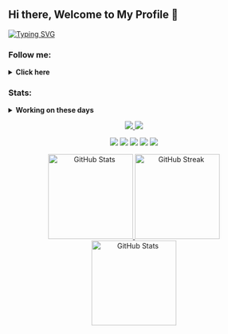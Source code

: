 ## Hi there, Welcome to My Profile 👋

<a href="https://git.io/typing-svg">
 <img src="https://readme-typing-svg.demolab.com?font=Young+Serif&pause=500&random=false&width=435&lines=I'm+Asep+M.+S.+just+a+simple+man;I'm+insterested+in+Computer%2C+Web+%26+Music" alt="Typing SVG"/>
</a>

### Follow me:
<details>
 <summary><strong>Click here</strong></summary>
  <a href="https://github.com/asepms92">
   <img src="https://cdn.jsdelivr.net/npm/simple-icons@v3/icons/github.svg" width="30" alt="GitHub profile"/>
  </a>
  <a href="https://soundcloud.com/asepmscom">
   <img src="https://cdn.jsdelivr.net/npm/simple-icons@v3/icons/soundcloud.svg" width="30" alt="SoundCloud profile"/>
  </a>
  <a href="https://twitter.com/asepmscom">
   <img src="https://cdn.jsdelivr.net/npm/simple-icons@v3/icons/twitter.svg" width="30" alt="Twitter profile"/>
  </a>
  <a href="https://linkedin.com/in/moehammad-asep-ab405048">
   <img src="https://cdn.jsdelivr.net/npm/simple-icons@v3/icons/linkedin.svg" width="30" alt="Linkedin profile"/>
  </a>
</details>

### Stats:
<details>
 <summary><strong>Working on these days</strong></summary>
  - 💻 I’m currently learning Python and C/C++</br>
  - 📧 How to reach me: <a href="asepmsholeh@gmail.com">Email me!</a></br>
  - ❔ Ask me about anything</br>
  - 🕵🏻‍♂️ Pronouns: He/Him</br>
</details>

<p align="center">
 <a href="https://visitcount.itsvg.in">
  <img src="https://visitcount.itsvg.in/api?id=asepms92&icon=5&color=0"/>
 </a>
 <a href="https://paypal.me/asepms">
  <img src="https://img.shields.io/badge/Buy%20Me%20a%20Coffee-003087?style=for-the-badge&logo=paypal&logoColor=blue"/>
 </a>
</p>

<p align="center">
 <img src="https://img.shields.io/badge/OS-MacOS-red?&logo=apple"/>
 <img src="https://img.shields.io/badge/OS-Windows-blue?&logo=windows"/>
 <img src="https://img.shields.io/badge/OS-Manjaro-green?&logo=manjaro"/>
 <img src="https://img.shields.io/badge/Code-C/C++-white?&logo=cplusplus"/>
 <img src="https://img.shields.io/badge/Code-Python-purple?&logo=python"/>
</p>

<p align="center">
 <a href="https://github.com/anuraghazra/github-readme-stats">
  <img src="https://github-readme-stats.vercel.app/api?username=asepms92&show_icons=true&theme=shadow_green&include_all_commits=true&count_private=false&layout=compact" alt="GitHub Stats" height=170/>
 </a>
 <a href="https://git.io/streak-stats">
  <img src="https://github-readme-streak-stats.herokuapp.com/?user=asepms92&show_icons=true&theme=shadow-green&include_all_commits=true&count_private=false&layout=compact" alt="GitHub Streak" height=170/>
 </a>
 <a href="https://github.com/anuraghazra/github-readme-stats">
  <img src="https://github-readme-stats.vercel.app/api/top-langs/?username=asepms92&show_icons=true&theme=shadow_green&include_all_commits=true&count_private=false&layout=compact" alt="GitHub Stats" height=170/>
 </a>
</p>
